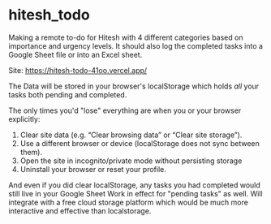 # hitesh_todo
Making a remote to-do for Hitesh with 4 different categories based on importance and urgency levels.
It should also log the completed tasks into a Google Sheet file or into an Excel sheet.

Site: https://hitesh-todo-41oo.vercel.app/

The Data will be stored in your browser's localStorage which holds _all_ your tasks both pending and completed.

The only times you'd "lose" everything are when you or your browser explicitly:
  1. Clear site data (e.g. “Clear browsing data” or “Clear site storage”).
  2. Use a different browser or device (localStorage does not sync between them).
  3. Open the site in incognito/private mode without persisting storage
  4. Uninstall your browser or reset your profile.

And even if you did clear localStorage, any tasks you had completed would still live in your Google Sheet
Work in effect for "pending tasks" as well. Will integrate with a free cloud storage platform which would be much more interactive and effective than localstorage.
